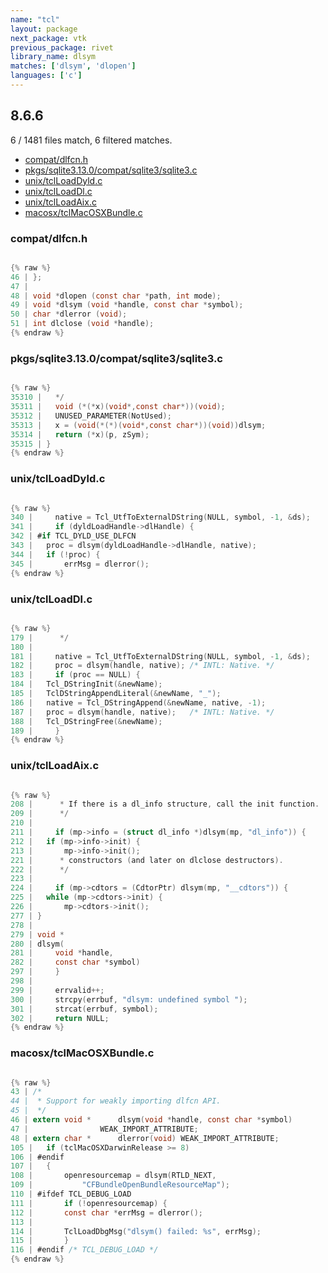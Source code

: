 ```yaml
---
name: "tcl"
layout: package
next_package: vtk
previous_package: rivet
library_name: dlsym
matches: ['dlsym', 'dlopen']
languages: ['c']
---
```

## 8.6.6
6 / 1481 files match, 6 filtered matches.

 - [compat/dlfcn.h](#compatdlfcnh)
 - [pkgs/sqlite3.13.0/compat/sqlite3/sqlite3.c](#pkgssqlite3130compatsqlite3sqlite3c)
 - [unix/tclLoadDyld.c](#unixtclloaddyldc)
 - [unix/tclLoadDl.c](#unixtclloaddlc)
 - [unix/tclLoadAix.c](#unixtclloadaixc)
 - [macosx/tclMacOSXBundle.c](#macosxtclmacosxbundlec)

### compat/dlfcn.h

```c

{% raw %}
46 | };
47 | 
48 | void *dlopen (const char *path, int mode);
49 | void *dlsym (void *handle, const char *symbol);
50 | char *dlerror (void);
51 | int dlclose (void *handle);
{% endraw %}

```
### pkgs/sqlite3.13.0/compat/sqlite3/sqlite3.c

```c

{% raw %}
35310 |   */
35311 |   void (*(*x)(void*,const char*))(void);
35312 |   UNUSED_PARAMETER(NotUsed);
35313 |   x = (void(*(*)(void*,const char*))(void))dlsym;
35314 |   return (*x)(p, zSym);
35315 | }
{% endraw %}

```
### unix/tclLoadDyld.c

```c

{% raw %}
340 |     native = Tcl_UtfToExternalDString(NULL, symbol, -1, &ds);
341 |     if (dyldLoadHandle->dlHandle) {
342 | #if TCL_DYLD_USE_DLFCN
343 | 	proc = dlsym(dyldLoadHandle->dlHandle, native);
344 | 	if (!proc) {
345 | 	    errMsg = dlerror();
{% endraw %}

```
### unix/tclLoadDl.c

```c

{% raw %}
179 |      */
180 | 
181 |     native = Tcl_UtfToExternalDString(NULL, symbol, -1, &ds);
182 |     proc = dlsym(handle, native);	/* INTL: Native. */
183 |     if (proc == NULL) {
184 | 	Tcl_DStringInit(&newName);
185 | 	TclDStringAppendLiteral(&newName, "_");
186 | 	native = Tcl_DStringAppend(&newName, native, -1);
187 | 	proc = dlsym(handle, native);	/* INTL: Native. */
188 | 	Tcl_DStringFree(&newName);
189 |     }
{% endraw %}

```
### unix/tclLoadAix.c

```c

{% raw %}
208 |      * If there is a dl_info structure, call the init function.
209 |      */
210 | 
211 |     if (mp->info = (struct dl_info *)dlsym(mp, "dl_info")) {
212 | 	if (mp->info->init) {
213 | 	    mp->info->init();
221 |      * constructors (and later on dlclose destructors).
222 |      */
223 | 
224 |     if (mp->cdtors = (CdtorPtr) dlsym(mp, "__cdtors")) {
225 | 	while (mp->cdtors->init) {
226 | 	    mp->cdtors->init();
277 | }
278 | 
279 | void *
280 | dlsym(
281 |     void *handle,
282 |     const char *symbol)
297 |     }
298 | 
299 |     errvalid++;
300 |     strcpy(errbuf, "dlsym: undefined symbol ");
301 |     strcat(errbuf, symbol);
302 |     return NULL;
{% endraw %}

```
### macosx/tclMacOSXBundle.c

```c

{% raw %}
43 | /*
44 |  * Support for weakly importing dlfcn API.
45 |  */
46 | extern void *		dlsym(void *handle, const char *symbol)
47 | 			    WEAK_IMPORT_ATTRIBUTE;
48 | extern char *		dlerror(void) WEAK_IMPORT_ATTRIBUTE;
105 | 	if (tclMacOSXDarwinRelease >= 8)
106 | #endif
107 | 	{
108 | 	    openresourcemap = dlsym(RTLD_NEXT,
109 | 		    "CFBundleOpenBundleResourceMap");
110 | #ifdef TCL_DEBUG_LOAD
111 | 	    if (!openresourcemap) {
112 | 		const char *errMsg = dlerror();
113 | 
114 | 		TclLoadDbgMsg("dlsym() failed: %s", errMsg);
115 | 	    }
116 | #endif /* TCL_DEBUG_LOAD */
{% endraw %}

```